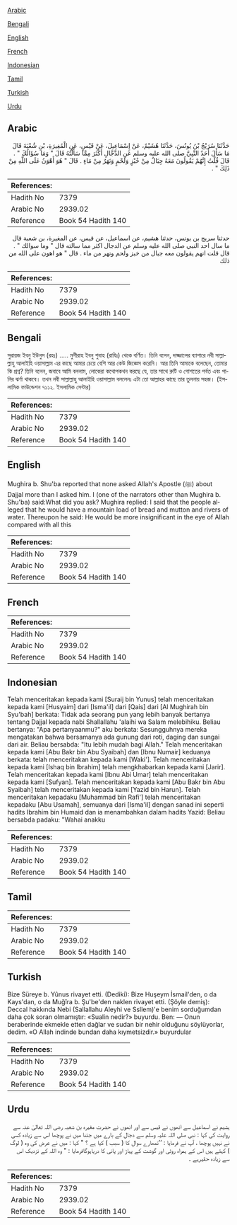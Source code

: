 [Arabic](#arabic)

[Bengali](#bengali)

[English](#english)

[French](#french)

[Indonesian](#indonesian)

[Tamil](#tamil)

[Turkish](#turkish)

[Urdu](#urdu)

## Arabic


<div dir="rtl" lang="ar" style={{fontSize:'larger',backgroundColor:'#f8f9fa',padding:20}}>
حَدَّثَنَا سُرَيْجُ بْنُ يُونُسَ، حَدَّثَنَا هُشَيْمٌ، عَنْ إِسْمَاعِيلَ، عَنْ قَيْسٍ، عَنِ الْمُغِيرَةِ، بْنِ شُعْبَةَ قَالَ مَا سَأَلَ أَحَدٌ النَّبِيَّ صلى الله عليه وسلم عَنِ الدَّجَّالِ أَكْثَرَ مِمَّا سَأَلْتُهُ قَالَ ‏"‏ وَمَا سُؤَالُكَ ‏"‏ ‏.‏ قَالَ قُلْتُ إِنَّهُمْ يَقُولُونَ مَعَهُ جِبَالٌ مِنْ خُبْزٍ وَلَحْمٍ وَنَهَرٌ مِنْ مَاءٍ ‏.‏ قَالَ ‏"‏ هُوَ أَهْوَنُ عَلَى اللَّهِ مِنْ ذَلِكَ ‏"‏ ‏.‏
</div>
<div style={{backgroundColor:'#f8f9fa',padding:20, marginBottom: 10}}><table> <thead> <tr> <th>References:</th> <th></th> </tr> </thead> <tbody><tr><td>Hadith No</td><td>7379</td></tr><tr><td>Arabic No</td><td>2939.02</td></tr><tr><td>Reference</td><td>Book 54 Hadith 140</td></tr></tbody></table></div>


<div dir="rtl" lang="ar" style={{fontSize:'larger',backgroundColor:'#f8f9fa',padding:20}}>
حدثنا سريج بن يونس، حدثنا هشيم، عن اسماعيل، عن قيس، عن المغيرة، بن شعبة قال ما سال احد النبي صلى الله عليه وسلم عن الدجال اكثر مما سالته قال " وما سوالك " . قال قلت انهم يقولون معه جبال من خبز ولحم ونهر من ماء . قال " هو اهون على الله من ذلك
</div>
<div style={{backgroundColor:'#f8f9fa',padding:20, marginBottom: 10}}><table> <thead> <tr> <th>References:</th> <th></th> </tr> </thead> <tbody><tr><td>Hadith No</td><td>7379</td></tr><tr><td>Arabic No</td><td>2939.02</td></tr><tr><td>Reference</td><td>Book 54 Hadith 140</td></tr></tbody></table></div>

## Bengali


<div dir="ltr" lang="bn" style={{fontSize:'larger',backgroundColor:'#f8f9fa',padding:20}}>
সুরায়জ ইবনু ইউনুস (রহঃ) ..... মুগীরাহ ইবনু শুবাহ (রাযিঃ) থেকে বর্ণিত। তিনি বলেন, দাজ্জালের ব্যাপারে নবী সাল্লাল্লাহু আলাইহি ওয়াসাল্লাম এর কাছে আমার চেয়ে বেশি আর কেউ জিজ্ঞেস করেনি। আর তিনি আমাকে বলেছেন, তোমার কি প্রশ্ন? তিনি বলেন, জবাবে আমি বললাম, লোকেরা কথোপকথন করছে যে, তার সাথে রুটি ও গোশতের পর্বত এবং পানির ঝর্ণা থাকবে। তখন নবী সাল্লাল্লাহু আলাইহি ওয়াসাল্লাম বললেনঃ এটা তো আল্লাহর কাছে তার তুলনায় সহজ। (ইসলামিক ফাউন্ডেশন ৭১১২. ইসলামিক সেন্টার)
</div>
<div style={{backgroundColor:'#f8f9fa',padding:20, marginBottom: 10}}><table> <thead> <tr> <th>References:</th> <th></th> </tr> </thead> <tbody><tr><td>Hadith No</td><td>7379</td></tr><tr><td>Arabic No</td><td>2939.02</td></tr><tr><td>Reference</td><td>Book 54 Hadith 140</td></tr></tbody></table></div>

## English


<div dir="ltr" lang="en" style={{fontSize:'larger',backgroundColor:'#f8f9fa',padding:20}}>
Mughira b. Shu'ba reported that none asked Allah's Apostle (ﷺ) about Dajjal more than I asked him. I (one of the narrators other than Mughira b. Shu'ba) said:What did you ask? Mughira replied: I said that the people alleged that he would have a mountain load of bread and mutton and rivers of water. Thereupon he said: He would be more insignificant in the eye of Allah compared with all this
</div>
<div style={{backgroundColor:'#f8f9fa',padding:20, marginBottom: 10}}><table> <thead> <tr> <th>References:</th> <th></th> </tr> </thead> <tbody><tr><td>Hadith No</td><td>7379</td></tr><tr><td>Arabic No</td><td>2939.02</td></tr><tr><td>Reference</td><td>Book 54 Hadith 140</td></tr></tbody></table></div>

## French


<div dir="ltr" lang="fr" style={{fontSize:'larger',backgroundColor:'#f8f9fa',padding:20}}>

</div>
<div style={{backgroundColor:'#f8f9fa',padding:20, marginBottom: 10}}><table> <thead> <tr> <th>References:</th> <th></th> </tr> </thead> <tbody><tr><td>Hadith No</td><td>7379</td></tr><tr><td>Arabic No</td><td>2939.02</td></tr><tr><td>Reference</td><td>Book 54 Hadith 140</td></tr></tbody></table></div>

## Indonesian


<div dir="ltr" lang="id" style={{fontSize:'larger',backgroundColor:'#f8f9fa',padding:20}}>
Telah menceritakan kepada kami [Suraij bin Yunus] telah menceritakan kepada kami [Husyaim] dari [Isma'il] dari [Qais] dari [Al Mughirah bin Syu'bah] berkata: Tidak ada seorang pun yang lebih banyak bertanya tentang Dajjal kepada nabi Shallallahu 'alaihi wa Salam melebihiku. Beliau bertanya: "Apa pertanyaanmu?" aku berkata: Sesungguhnya mereka mengatakan bahwa bersamanya ada gunung dari roti, daging dan sungai dari air. Beliau bersabda: "Itu lebih mudah bagi Allah." Telah menceritakan kepada kami [Abu Bakr bin Abu Syaibah] dan [Ibnu Numair] keduanya berkata: telah menceritakan kepada kami [Waki']. Telah menceritakan kepada kami [Ishaq bin Ibrahim] telah mengkhabarkan kepada kami [Jarir]. Telah menceritakan kepada kami [Ibnu Abi Umar] telah menceritakan kepada kami [Sufyan]. Telah menceritakan kepada kami [Abu Bakr bin Abu Syaibah] telah menceritakan kepada kami [Yazid bin Harun]. Telah menceritakan kepadaku [Muhammad bin Rafi'] telah menceritakan kepadaku [Abu Usamah], semuanya dari [Isma'il] dengan sanad ini seperti hadits Ibrahim bin Humaid dan ia menambahkan dalam hadits Yazid: Beliau bersabda padaku: "Wahai anakku
</div>
<div style={{backgroundColor:'#f8f9fa',padding:20, marginBottom: 10}}><table> <thead> <tr> <th>References:</th> <th></th> </tr> </thead> <tbody><tr><td>Hadith No</td><td>7379</td></tr><tr><td>Arabic No</td><td>2939.02</td></tr><tr><td>Reference</td><td>Book 54 Hadith 140</td></tr></tbody></table></div>

## Tamil


<div dir="ltr" lang="ta" style={{fontSize:'larger',backgroundColor:'#f8f9fa',padding:20}}>

</div>
<div style={{backgroundColor:'#f8f9fa',padding:20, marginBottom: 10}}><table> <thead> <tr> <th>References:</th> <th></th> </tr> </thead> <tbody><tr><td>Hadith No</td><td>7379</td></tr><tr><td>Arabic No</td><td>2939.02</td></tr><tr><td>Reference</td><td>Book 54 Hadith 140</td></tr></tbody></table></div>

## Turkish


<div dir="ltr" lang="tr" style={{fontSize:'larger',backgroundColor:'#f8f9fa',padding:20}}>
Bize Süreye b. Yûnus rivayet etti. (Dediki): Bize Huşeym İsmail'den, o da Kays'dan, o da Muğîra b. Şu'be'den naklen rivayet etti. (Şöyle demiş): Deccal hakkında Nebi (Sallallahu Aleyhi ve Ssllem)'e benim sorduğumdan daha çok soran olmamıştır: «Sualin nedir?» buyurdu. Ben: — Onun beraberinde ekmekle etten dağlar ve sudan bir nehir olduğunu söylüyorlar, dedim. «O Allah indinde bundan daha kıymetsizdir.» buyurdular
</div>
<div style={{backgroundColor:'#f8f9fa',padding:20, marginBottom: 10}}><table> <thead> <tr> <th>References:</th> <th></th> </tr> </thead> <tbody><tr><td>Hadith No</td><td>7379</td></tr><tr><td>Arabic No</td><td>2939.02</td></tr><tr><td>Reference</td><td>Book 54 Hadith 140</td></tr></tbody></table></div>

## Urdu


<div dir="rtl" lang="ur" style={{fontSize:'larger',backgroundColor:'#f8f9fa',padding:20}}>
ہشیم نے اسماعیل سے انھوں نے قیس سے اور انھوں نے حضرت مغیرہ بن شعبہ رضی اللہ تعالیٰ عنہ سے روایت کی کہا : نبی صلی اللہ علیہ وسلم سے دجال کے بارے میں جتنا میں نے پوچھا اس سے زیادہ کسی نے نہیں پوچھا ، آپ نے فرمایا : ’’تمھارے سوال کا ( سبب ) کیا ہے ؟ " کہا : میں نے عرض کی وہ ( لوگ ) کہتے ہیں اس کے ہمراہ روٹی اور گوشت کے پہاڑ اور پانی کا دریاہوگافرمایا : " وہ اللہ کے نزدیک اس سے زیادہ حقیرہے ۔
</div>
<div style={{backgroundColor:'#f8f9fa',padding:20, marginBottom: 10}}><table> <thead> <tr> <th>References:</th> <th></th> </tr> </thead> <tbody><tr><td>Hadith No</td><td>7379</td></tr><tr><td>Arabic No</td><td>2939.02</td></tr><tr><td>Reference</td><td>Book 54 Hadith 140</td></tr></tbody></table></div>